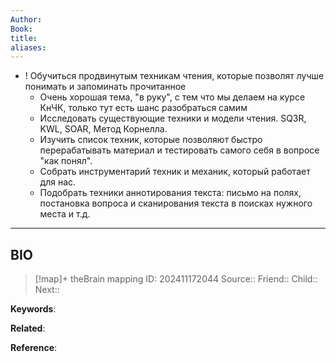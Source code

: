 ```yaml
---
Author: 
Book: 
title: 
aliases:
---
```

- ! Обучиться продвинутым техникам чтения, которые позволят лучше понимать и запоминать прочитанное
	- ﻿﻿Очень хорошая тема, "в руку", с тем что мы делаем на курсе КнЧК, только тут есть шанс разобраться самим
	- ﻿﻿Исследовать существующие техники и модели чтения. SQ3R, KWL, SOAR, Метод Корнелла.
	- ﻿﻿Изучить список техник, которые позволяют быстро перерабатывать материал и тестировать самого себя в вопросе "как понял".
	- ﻿﻿Собрать инструментарий техник и механик, который работает для нас.
	- ﻿﻿Подобрать техники аннотирования текста: письмо на полях, постановка вопроса и сканирования текста в поисках нужного места и т.д.
***
## BIO
> [!map]+ theBrain mapping
> ID:  202411172044
> Source::
> Friend::
> Child::
> Next::

**Keywords**:

**Related**:

**Reference**: 